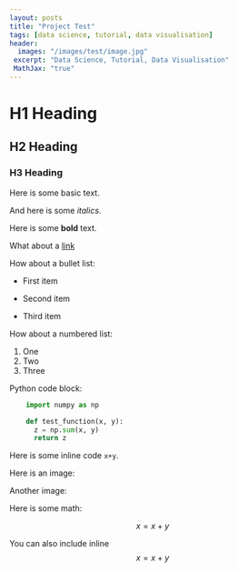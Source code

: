 ```yaml
---
layout: posts
title: "Project Test"
tags: [data science, tutorial, data visualisation]
header:
  images: "/images/test/image.jpg"
 excerpt: "Data Science, Tutorial, Data Visualisation"
 MathJax: "true"
---
```


# H1 Heading

## H2 Heading

### H3 Heading

Here is some basic text.

And here is some *italics*.

Here is some **bold** text.

What about a [link](https://www.google.com)

How about a bullet list:
* First item
+ Second item
- Third item

How about a numbered list:
1. One
2. Two
3. Three

Python code block:
```python
    import numpy as np

    def test_function(x, y):
      z = np.sum(x, y)
      return z
```

Here is some inline code `x+y`.

Here is an image:
<!-- <img src="{{ site.url }}{{ site.baseurl }}/images/projecttest.jpg" alt=""> -->

Another image:

Here is some math:

$$x=x+y$$

You can also include inline $$x=x+y$$
